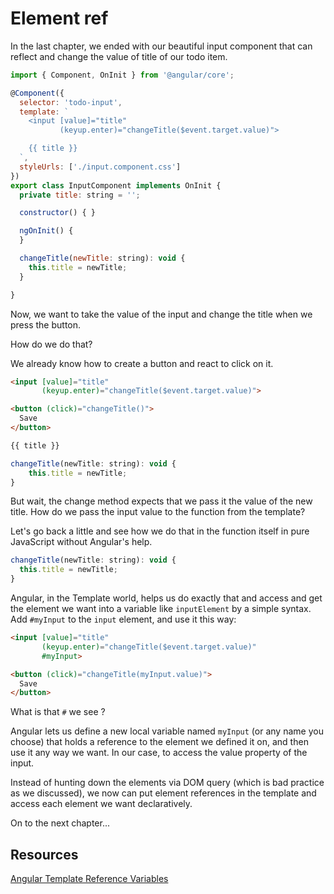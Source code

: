 # Element ref

In the last chapter, we ended with our beautiful input component that can reflect and change the value of title of our todo item.

```javascript
import { Component, OnInit } from '@angular/core';

@Component({
  selector: 'todo-input',
  template: `                           
    <input [value]="title"              
           (keyup.enter)="changeTitle($event.target.value)">

    {{ title }}
  `,  
  styleUrls: ['./input.component.css']  
})    
export class InputComponent implements OnInit {
  private title: string = '';           

  constructor() { }                     

  ngOnInit() {
  }

  changeTitle(newTitle: string): void {
    this.title = newTitle;              
  }

}
```

Now, we want to take the value of the input and change the title when we press the button.

How do we do that?

We already know how to create a button and react to click on it.

```html
<input [value]="title"              
       (keyup.enter)="changeTitle($event.target.value)">

<button (click)="changeTitle()">
  Save
</button>

{{ title }}
```

```javascript
changeTitle(newTitle: string): void {
    this.title = newTitle;              
}
```

But wait, the change method expects that we pass it the value of the new title. How do we pass the input value to the function from the template?

Let's go back a little and see how we do that in the function itself in pure JavaScript without Angular's help.

```javascript
changeTitle(newTitle: string): void { 
  this.title = newTitle;              
}
```

Angular, in the Template world, helps us do exactly that and access and get the element we want into a variable like `inputElement` by a simple syntax. Add `#myInput` to the `input` element, and use it this way:

```html
<input [value]="title"              
       (keyup.enter)="changeTitle($event.target.value)"
       #myInput>

<button (click)="changeTitle(myInput.value)">
  Save
</button>
```

What is that `#` we see ?

Angular lets us define a new local variable named `myInput` \(or any name you choose\) that holds a reference to the element we defined it on, and then use it any way we want. In our case, to access the value property of the input.

Instead of hunting down the elements via DOM query \(which is bad practice as we discussed\), we now can put element references in the template and access each element we want declaratively.

On to the next chapter...

## Resources

[Angular Template Reference Variables](https://angular.io/docs/ts/latest/guide/template-syntax.html#!#ref-vars)

